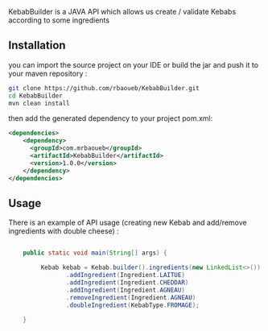 
KebabBuilder is a JAVA API which allows us create / validate Kebabs according to some ingredients


## Installation
you can import the source project on your IDE or build the jar and push it to your maven repository :

```bash
git clone https://github.com/rbaoueb/KebabBuilder.git
cd KebabBuilder
mvn clean install
```

then add the generated dependency to your project pom.xml:
```xml
<dependencies>
    <dependency>
      <groupId>com.mrbaoueb</groupId>
	  <artifactId>KebabBuilder</artifactId>
      <version>1.0.0</version>
    </dependency>
</dependencies>
```

## Usage

There is an example of API usage (creating new Kebab and add/remove ingredients with double cheese) : 
```java

	public static void main(String[] args) {

		 Kebab kebab = Kebab.builder().ingredients(new LinkedList<>()).name("Kebab for test").build()
				.addIngredient(Ingredient.LAITUE)
				.addIngredient(Ingredient.CHEDDAR)
				.addIngredient(Ingredient.AGNEAU)
				.removeIngredient(Ingredient.AGNEAU)
				.doubleIngredient(KebabType.FROMAGE);

	}
	
```
